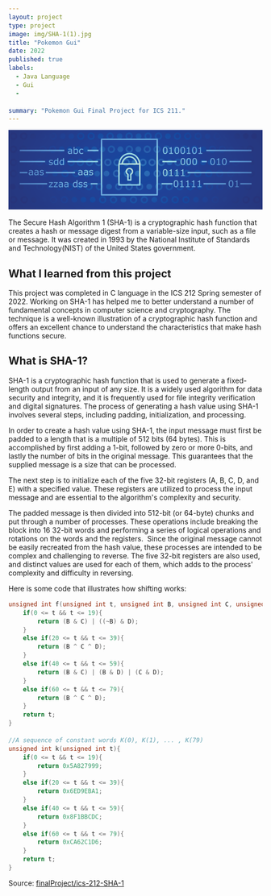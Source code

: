 ```yaml
---
layout: project
type: project
image: img/SHA-1(1).jpg
title: "Pokemon Gui"
date: 2022
published: true
labels:
  - Java Language
  - Gui
  - 
  
summary: "Pokemon Gui Final Project for ICS 211."
---
```


<img class="img-fluid" src="../img/SHA-1(2).png">

The Secure Hash Algorithm 1 (SHA-1) is a cryptographic hash function that creates a hash or message digest from a variable-size input, such as a file or message. It was created in 1993 by the National Institute of Standards and Technology(NIST) of the United States government. 


## What I learned from this project
This project was completed in C language in the ICS 212 Spring semester of 2022. Working on SHA-1 has helped me to better understand a number of fundamental concepts in computer science and cryptography. The technique is a well-known illustration of a cryptographic hash function and offers an excellent chance to understand the characteristics that make hash functions secure. 

## What is SHA-1? 
SHA-1 is a cryptographic hash function that is used to generate a fixed-length output from an input of any size. It is a widely used algorithm for data security and integrity, and it is frequently used for file integrity verification and digital signatures. The process of generating a hash value using SHA-1 involves several steps, including padding, initialization, and processing.

In order to create a hash value using SHA-1, the input message must first be padded to a length that is a multiple of 512 bits (64 bytes). This is accomplished by first adding a 1-bit, followed by zero or more 0-bits, and lastly the number of bits in the original message. This guarantees that the supplied message is a size that can be processed.

The next step is to initialize each of the five 32-bit registers (A, B, C, D, and E) with a specified value. These registers are utilized to process the input message and are essential to the algorithm's complexity and security.

The padded message is then divided into 512-bit (or 64-byte) chunks and put through a number of processes. These operations include breaking the block into 16 32-bit words and performing a series of logical operations and rotations on the words and the registers.  Since the original message cannot be easily recreated from the hash value, these processes are intended to be complex and challenging to reverse. The five 32-bit registers are also used, and distinct values are used for each of them, which adds to the process' complexity and difficulty in reversing.

Here is some code that illustrates how shifting works:
```cpp
unsigned int f(unsigned int t, unsigned int B, unsigned int C, unsigned int D){    
    if(0 <= t && t <= 19){
        return (B & C) | ((~B) & D);
    }
    else if(20 <= t && t <= 39){
        return (B ^ C ^ D);
    }
    else if(40 <= t && t <= 59){
        return (B & C) | (B & D) | (C & D);
    }
    else if(60 <= t && t <= 79){
        return (B ^ C ^ D);
    }
    return t;
}

//A sequence of constant words K(0), K(1), ... , K(79)
unsigned int k(unsigned int t){
    if(0 <= t && t <= 19){
        return 0x5A827999;
    }
    else if(20 <= t && t <= 39){
        return 0x6ED9EBA1;
    }
    else if(40 <= t && t <= 59){
        return 0x8F1BBCDC;
    }
    else if(60 <= t && t <= 79){
        return 0xCA62C1D6;
    }
    return t;
}
```

Source: <a href="https://github.com/hokwaichan/ICS212FinalProject"><i class="large github icon "></i>finalProject/ics-212-SHA-1</a>
